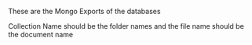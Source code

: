 These are the Mongo Exports of the databases

Collection Name should be the folder names and the file name should be the document name